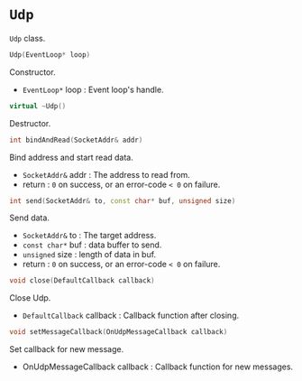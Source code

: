 # `Udp`
`Udp` class.
```C++
Udp(EventLoop* loop)
```
Constructor.
* `EventLoop*` loop : Event loop's handle.

```C++
virtual ~Udp()
```
Destructor.

```C++
int bindAndRead(SocketAddr& addr)
```
Bind address and start read data.
* `SocketAddr&` addr : The address to read from.
* return : `0` on success, or an error-code `< 0` on failure.

```C++
int send(SocketAddr& to, const char* buf, unsigned size)
```
Send data.
* `SocketAddr&` to : The target address.
* `const char*` buf : data buffer to send.
* `unsigned` size : length of data in buf.
* return : `0` on success, or an error-code `< 0` on failure.

```C++
void close(DefaultCallback callback)
```
Close Udp.
* `DefaultCallback` callback : Callback function after closing.

```C++
void setMessageCallback(OnUdpMessageCallback callback)
```
Set callback for new message.
* OnUdpMessageCallback callback : Callback function for new messages.
